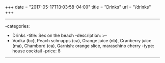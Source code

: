 +++
date = "2017-05-17T13:03:58-04:00"
title = "Drinks"
url = "/drinks"
+++

---
-categories:
  - Drinks
-title: Sex on the beach
-description: >-
-  Vodka (bc), Peach schnapps (ca), Orange juice (nb), Cranberry juice (ma), Chambord (ca), Garnish: orange slice, maraschino cherry
-type: house cocktail
-price: 8
 ----
